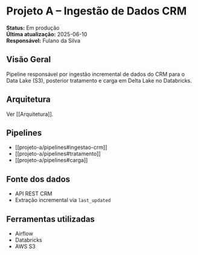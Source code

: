 # Projeto A – Ingestão de Dados CRM

**Status:** Em produção  
**Última atualização:** 2025-06-10  
**Responsável:** Fulano da Silva

## Visão Geral

Pipeline responsável por ingestão incremental de dados do CRM para o Data Lake (S3), posterior tratamento e carga em Delta Lake no Databricks.

## Arquitetura

Ver [[Arquitetura]].

## Pipelines

- [[projeto-a/pipelines#ingestao-crm]]
- [[projeto-a/pipelines#tratamento]]
- [[projeto-a/pipelines#carga]]

## Fonte dos dados

- API REST CRM
- Extração incremental via `last_updated`

## Ferramentas utilizadas

- Airflow
- Databricks
- AWS S3
